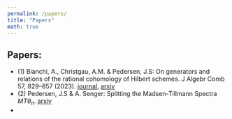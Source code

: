 ```yaml
---
permalink: /papers/
title: "Papers"
math: true
---
```


## Papers:
- (1) Bianchi, A., Christgau, A.M. & Pedersen, J.S: On generators and relations of the rational cohomology of Hilbert schemes. J Algebr Comb 57, 829–857 (2023). [journal](https://link.springer.com/article/10.1007/s10801-022-01201-7), [arxiv](https://arxiv.org/abs/2201.13353)
- (2) Pedersen, J.S & A. Senger: Splitting the Madsen-Tillmann Spectra $MT\theta_n$. [arxiv](https://arxiv.org/abs/2503.10507)
- 

